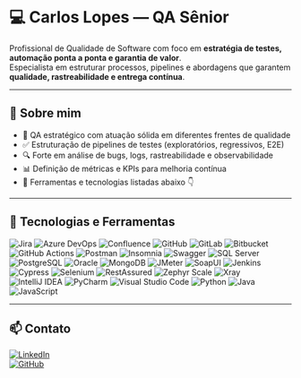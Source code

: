 # 💻 Carlos Lopes — QA Sênior

Profissional de Qualidade de Software com foco em **estratégia de testes, automação ponta a ponta e garantia de valor**.  
Especialista em estruturar processos, pipelines e abordagens que garantem **qualidade, rastreabilidade e entrega contínua**.

---

## 💼 Sobre mim

- 🎯 QA estratégico com atuação sólida em diferentes frentes de qualidade
- ✅ Estruturação de pipelines de testes (exploratórios, regressivos, E2E)
- 🔍 Forte em análise de bugs, logs, rastreabilidade e observabilidade
- 📊 Definição de métricas e KPIs para melhoria contínua
- 🧩 Ferramentas e tecnologias listadas abaixo 👇

---

## 🔧 Tecnologias e Ferramentas

![Jira](https://img.shields.io/badge/Jira-0052CC?style=for-the-badge&logo=jira&logoColor=white)
![Azure DevOps](https://img.shields.io/badge/Azure%20DevOps-0078D7?style=for-the-badge&logo=azuredevops&logoColor=white)
![Confluence](https://img.shields.io/badge/Confluence-172B4D?style=for-the-badge&logo=confluence&logoColor=white)
![GitHub](https://img.shields.io/badge/GitHub-181717?style=for-the-badge&logo=github&logoColor=white)
![GitLab](https://img.shields.io/badge/GitLab-FC6D26?style=for-the-badge&logo=gitlab&logoColor=white)
![Bitbucket](https://img.shields.io/badge/Bitbucket-0052CC?style=for-the-badge&logo=bitbucket&logoColor=white)
![GitHub Actions](https://img.shields.io/badge/GitHub%20Actions-2088FF?style=for-the-badge&logo=githubactions&logoColor=white)
![Postman](https://img.shields.io/badge/Postman-FF6C37?style=for-the-badge&logo=postman&logoColor=white)
![Insomnia](https://img.shields.io/badge/Insomnia-5849BE?style=for-the-badge&logo=insomnia&logoColor=white)
![Swagger](https://img.shields.io/badge/Swagger-85EA2D?style=for-the-badge&logo=swagger&logoColor=black)
![SQL Server](https://img.shields.io/badge/SQL%20Server-CC2927?style=for-the-badge&logo=microsoftsqlserver&logoColor=white)
![PostgreSQL](https://img.shields.io/badge/PostgreSQL-336791?style=for-the-badge&logo=postgresql&logoColor=white)
![Oracle](https://img.shields.io/badge/Oracle-F80000?style=for-the-badge&logo=oracle&logoColor=white)
![MongoDB](https://img.shields.io/badge/MongoDB-47A248?style=for-the-badge&logo=mongodb&logoColor=white)
![JMeter](https://img.shields.io/badge/JMeter-D22128?style=for-the-badge&logo=apachejmeter&logoColor=white)
![SoapUI](https://img.shields.io/badge/SoapUI-009639?style=for-the-badge&logo=soapui&logoColor=white)
![Jenkins](https://img.shields.io/badge/Jenkins-D24939?style=for-the-badge&logo=jenkins&logoColor=white)
![Cypress](https://img.shields.io/badge/Cypress-17202C?style=for-the-badge&logo=cypress&logoColor=white)
![Selenium](https://img.shields.io/badge/Selenium-43B02A?style=for-the-badge&logo=selenium&logoColor=white)
![RestAssured](https://img.shields.io/badge/RestAssured-009688?style=for-the-badge&logo=java&logoColor=white)
![Zephyr Scale](https://img.shields.io/badge/Zephyr%20Scale-205081?style=for-the-badge&logo=atlassian&logoColor=white)
![Xray](https://img.shields.io/badge/Xray-03A9F4?style=for-the-badge&logo=xray&logoColor=white)
![IntelliJ IDEA](https://img.shields.io/badge/IntelliJ%20IDEA-000000?style=for-the-badge&logo=intellijidea&logoColor=white)
![PyCharm](https://img.shields.io/badge/PyCharm-000000?style=for-the-badge&logo=pycharm&logoColor=white)
![Visual Studio Code](https://img.shields.io/badge/VS%20Code-007ACC?style=for-the-badge&logo=visualstudiocode&logoColor=white)
![Python](https://img.shields.io/badge/Python-3776AB?style=for-the-badge&logo=python&logoColor=white)
![Java](https://img.shields.io/badge/Java-007396?style=for-the-badge&logo=java&logoColor=white)
![JavaScript](https://img.shields.io/badge/JavaScript-F7DF1E?style=for-the-badge&logo=javascript&logoColor=black)

---

## 📫 Contato

[![LinkedIn](https://img.shields.io/badge/LinkedIn-Connect-blue?logo=linkedin)](https://www.linkedin.com/in/andré-qa-automation)  
[![GitHub](https://img.shields.io/badge/GitHub-Profile-black?logo=github)](https://github.com/LOPES81)
